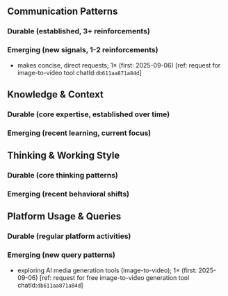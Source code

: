 ## Communication Patterns
### Durable (established, 3+ reinforcements)

### Emerging (new signals, 1-2 reinforcements)
- makes concise, direct requests; 1× (first: 2025-09-06) [ref: request for image-to-video tool chatId:`db611aa871a84d`]

## Knowledge & Context
### Durable (core expertise, established over time)

### Emerging (recent learning, current focus)

## Thinking & Working Style
### Durable (core thinking patterns)

### Emerging (recent behavioral shifts)

## Platform Usage & Queries
### Durable (regular platform activities)

### Emerging (new query patterns)
- exploring AI media generation tools (image-to-video); 1× (first: 2025-09-06) [ref: request for free image-to-video generation tool chatId:`db611aa871a84d`]